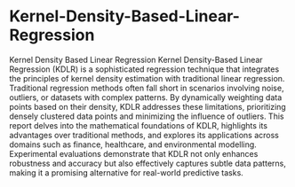 # Kernel-Density-Based-Linear-Regression
Kernel Density Based Linear Regression
Kernel Density-Based Linear Regression (KDLR) is a sophisticated regression technique that integrates the principles of kernel density estimation with traditional linear regression. Traditional regression methods often fall short in scenarios involving noise, outliers, or datasets with complex patterns. By dynamically weighting data points based on their density, KDLR addresses these limitations, prioritizing densely clustered data points and minimizing the influence of outliers. This report delves into the mathematical foundations of KDLR, highlights its advantages over traditional methods, and explores its applications across domains such as finance, healthcare, and environmental modelling. Experimental evaluations demonstrate that KDLR not only enhances robustness and accuracy but also effectively captures subtle data patterns, making it a promising alternative for real-world predictive tasks.